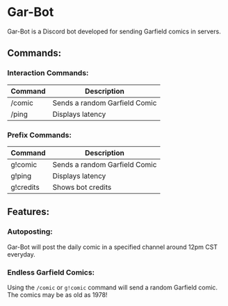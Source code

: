 # Gar-Bot
Gar-Bot is a Discord bot developed for sending Garfield comics in servers.

## Commands:
### Interaction Commands:
| Command  | Description |
| ------------- | ------------- |
| /comic  | Sends a random Garfield Comic  |
| /ping  | Displays latency  |

### Prefix Commands:
| Command  | Description |
| ------------- | ------------- |
| g!comic  | Sends a random Garfield Comic  |
| g!ping  | Displays latency  |
| g!credits | Shows bot credits |

## Features:
### Autoposting: 
Gar-Bot will post the daily comic in a specified channel around 12pm CST everyday.

### Endless Garfield Comics:
Using the `/comic` or `g!comic` command will send a random Garfield comic. The comics may be as old as 1978!
